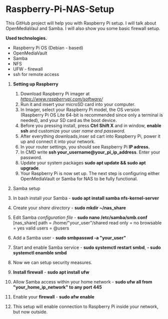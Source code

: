 # Raspberry-Pi-NAS-Setup

This GitHub project will help you with Raspberry Pi setup. 
I will talk about OpenMediaVaul and Samba. I will also show you some basic firewall setup.

**Used technologies.**
  - Raspberry Pi OS (Debian - based)
  - OpenMediaVault
  - Samba
  - NFS
  - UFW - firewall
  - ssh for remote access


1. **Setting up Raspberry**
   1. Download Raspberry Pi imager at *https://www.raspberrypi.com/software/*
   2. Run it and insert your microSD card into your computer.
   3. In Imager, select your Raspberry Pi model, the OS version (Raspberry Pi OS Lite 64-bit is recommended since only a terminal is needed), and your SD card as the boot device.
   4. Before you pressing install, press **Ctrl Shift X** and in window, **enable ssh** and customize your user *name and password.*
   5. After everything downloads,inser sd cart into Raspberry Pi, power it up and connect it into your network.
   6. In your router settings, you should see Raspberry Pi **IP adress.**
   7. In CMD write **ssh your_username@your_pi_ip_address**. Enter your password.
   8. Update your system packages **sudo apt update && sudo apt upgrade**.
   9. Your Raspberry Pi is now set up. The next step is configuring either OpenMediaVault or Samba for NAS to be fully functional. 

2. Samba setup
  1. In bash install your Samba - **sudo apt install samba nfs-kernel-server**
  2. Create your *share directory* - **sudo mkdir ~/nas_share**
  4. Edit Samba *configuration file* - **sudo nano /etc/samba/smb.conf**
       [nas_share]
         path = /home/"your_user"/shared
         read only = no
         browsable = yes
         valid users = @users
  5. Add a Samba user - **sudo smbpasswd -a "your_user"**
  6. Start and enable Samba service - **sudo systemctl restart smbd**, **- sudo systemctl enamble smbd**
  7. Now we can setup security measures.
  8. **Install firewall** - **sudo apt install ufw**
  9. Allow Samba access within your home network - **sudo ufw all from "your_home_ip_network" to any port 445**
  10. Enable your **firewall** - **sudo afw enable**
  11. This setup will enable connection to Raspberry Pi inside your network, but now outside.


